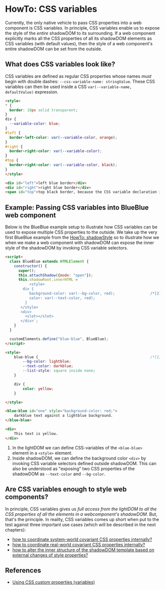 # HowTo: CSS variables

Currently, the only native vehicle to pass CSS properties into a web component is CSS variables.
In principle, CSS variables enable us to expose the style of the *entire* shadowDOM to its surrounding. 
If a web component explicitly marks all the CSS properties of all its shadowDOM elements
as CSS variables (with default values), then the style of a web component's entire shadowDOM
can be set from the outside.
                                   
## What does CSS variables look like?

CSS variables are defined as regular CSS properties whose names *must* begin with double dashes:
`--css-variable-name: stringValue`. 
These CSS variables can then be used inside a CSS `var(--variable-name, defaultValue)` expression.

```html
<style>
* {
  border: 10px solid transparent;
}
div {
  --variable-color: blue;
}
#left {
  border-left-color: var(--variable-color, orange);
}                   
#right {
  border-right-color: var(--variable-color);
}                   
#top {
  border-right-color: var(--variable-color, black);
}                   
</style>

<div id="left">left blue border</div>
<div id="right">right blue border</div>
<span id="top">top black border, because the CSS variable declaration is only set on the div elements</span>
```

## Example: Passing CSS variables into BlueBlue web component

Below is the BlueBlue example setup to illustrate how CSS variables can be used to expose multiple
CSS properties to the outside. We take up the very first BlueBlue example from the 
[HowTo: shadowStyle](HowTo1_shadowStyle) so to illustrate how we when we make a web component with
shadowDOM can expose the inner style of the shadowDOM by invoking CSS variable selectors.

```html
<script>
  class BlueBlue extends HTMLElement {
    constructor() {
      super();
      this.attachShadow({mode: "open"});
      this.shadowRoot.innerHTML = `
           <style>
        div {
           background-color: var(--bg-color, red);                /*[2]*/
           color: var(--text-color, red);          
         }
       </style>
       <div>
         <slot></slot>
       </div>`;                                                      
    }
  }

  customElements.define("blue-blue", BlueBlue);
</script>

<style>
    blue-blue {                                                   /*[1]*/
        --bg-color: lightblue;
        --text-color: darkblue;
        --list-style: square inside none;
    }

    div {                                                        
        color: yellow;                         
    }

</style>

<blue-blue id="one" style="background-color: red;">               
    darkblue text against a lightblue background.
</blue-blue>

<div>                                                             
    This text is yellow.                                         
</div>
```

1. In the lightDOM we can define CSS-variables of the `<blue-blue>` element in a 
   `<style>` element.
2. Inside shadowDOM, we can define the background color `<div>` by invoking CSS variable 
   selectors defined outside shadowDOM. This can also be understood as "exposing" two CSS properties
   of the shadowDOM as `--text-color` and `--bg-color`.

## Are CSS variables enough to style web components?

In principle, CSS variables gives us *full access from the lightDOM to all the CSS 
properties of all the elements in a webcomponent's shadowDOM*.
But, that's the principle. In reality, CSS variables comes up short when put to the test against
three important use cases (which will be described in the next chapters):
 * [how to coordinate system-world covariant CSS properties internally?](UseCase1_CoordinateSystem)
 * [how to coordinate real-world covariant CSS properties internally?](UseCase2_CoordinateRealWorld)
 * [how to alter the inner structure of the shadowDOM template based on external changes of style properties?](UseCase3_OuterStyleBecomesInnerStructure) 

## References

 * [Using CSS custom properties (variables)](https://developer.mozilla.org/en-US/docs/Web/CSS/Using_CSS_variables)


